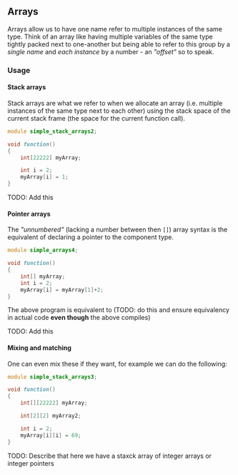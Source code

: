 ## Arrays

Arrays allow us to have one name refer to multiple instances of the same type. Think of an array like having multiple variables
of the same type tightly packed next to one-another but being able to refer to this group by a _single name_ and _each instance_ by a number - an _"offset"_ so to speak.

### Usage

#### Stack arrays

Stack arrays are what we refer to when we allocate an array (i.e. multiple instances of the same type next to each other) using the stack space of the current stack frame (the space for the current function call).

```{.d numberLines=1}
module simple_stack_arrays2;

void function()
{
    int[22222] myArray;

    int i = 2;
    myArray[i] = 1;
}
```

TODO: Add this

#### Pointer arrays

The _"unnumbered"_ (lacking a number between then `[]`) array syntax is the equivalent of declaring a pointer to the component type.

```{.d numberLines=1}
module simple_arrays4;

void function()
{
    int[] myArray;
    int i = 2;
    myArray[i] = myArray[1]+2;
}
```

The above program is equivalent to (TODO: do this and ensure equivalency in actual code **even though** the above compiles)

TODO: Add this

#### Mixing and matching

One can even mix these if they want, for example we can do the following:

```{.d numberLines=1}
module simple_stack_arrays3;

void function()
{
    int[][22222] myArray;

    int[2][2] myArray2;

    int i = 2;
    myArray[i][i] = 69;
}
```

TODO: Describe that here we have a staxck array of integer arrays or integer pointers